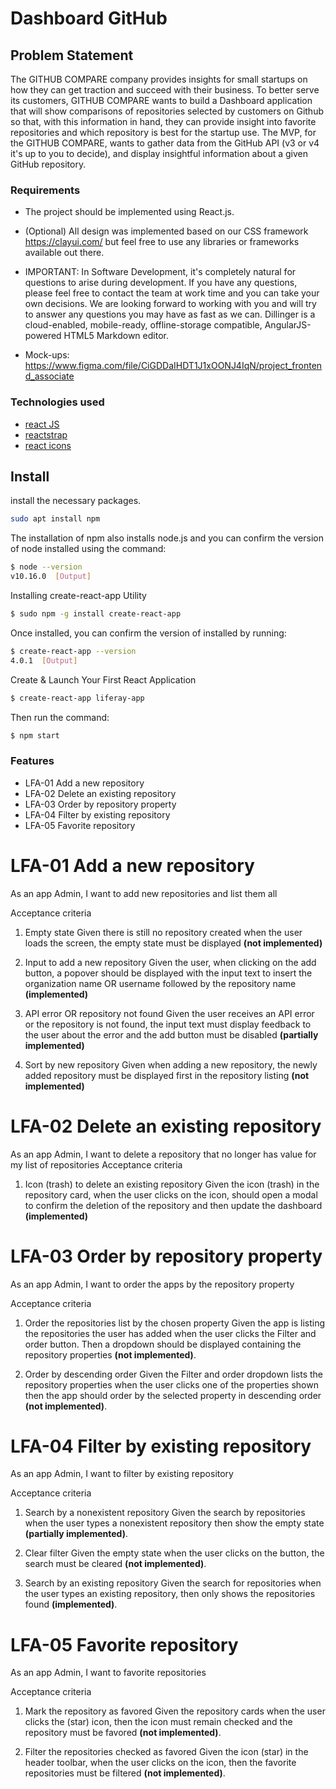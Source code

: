 # Dashboard GitHub


## Problem Statement
The GITHUB COMPARE company provides insights for small startups on how they can get
traction and succeed with their business. To better serve its customers, GITHUB COMPARE
wants to build a Dashboard application that will show comparisons of repositories
selected by customers on Github so that, with this information in hand, they can provide
insight into favorite repositories and which repository is best for the startup use.
The MVP, for the GITHUB COMPARE, wants to gather data from the GitHub API (v3
or v4 it's up to you to decide), and display insightful information about a given
GitHub repository.


### Requirements
- The project should be implemented using React.js.
- (Optional) All design was implemented based on our CSS framework https://clayui.com/ but feel free
  to use any libraries or frameworks available out there.

 - IMPORTANT: In Software Development, it's completely natural for questions to arise
during development. If you have any questions, please feel free to contact the team at
work time and you can take your own decisions. We are looking forward to working with
you and will try to answer any questions you may have as fast as we can.
Dillinger is a cloud-enabled, mobile-ready, offline-storage compatible,
AngularJS-powered HTML5 Markdown editor.

- Mock-ups: https://www.figma.com/file/CiGDDaIHDT1J1xOONJ4IqN/project_frontend_associate

### Technologies used
- [react JS](https://reactjs.org/) 
- [reactstrap](https://reactstrap.github.io/) 
- [react icons](https://react-icons.github.io/react-icons/) 

## Install

install the necessary packages.

```sh
sudo apt install npm
```
The installation of npm also installs node.js and you can confirm the version of node installed using the command:

```sh
$ node --version
v10.16.0  [Output]
```

Installing create-react-app Utility

```sh
$ sudo npm -g install create-react-app
```

Once installed, you can confirm the version of installed by running:

```sh
$ create-react-app --version
4.0.1  [Output]
```
Create & Launch Your First React Application

```sh
$ create-react-app liferay-app
```

Then run the command:

```sh
$ npm start
```
### Features
- LFA-01 Add a new repository
- LFA-02 Delete an existing repository
- LFA-03 Order by repository property
- LFA-04 Filter by existing repository
- LFA-05 Favorite repository
 
# LFA-01 Add a new repository

As an app Admin, I want to add new repositories and list them all

Acceptance criteria
 1. Empty state
Given there is still no repository created when the user loads the screen, the empty state must
be displayed **(not implemented)**

2. Input to add a new repository
Given the user, when clicking on the add button, a popover should be displayed with the input
text to insert the organization name OR username followed by the repository name **(implemented)**


3. API error OR repository not found
Given the user receives an API error or the repository is not found, the input text must display
feedback to the user about the error and the add button must be disabled **(partially implemented)**


4. Sort by new repository
Given when adding a new repository, the newly added repository must be displayed first in the
repository listing **(not implemented)**

# LFA-02 Delete an existing repository
As an app Admin, I want to delete a repository that no longer has value for my list of repositories
Acceptance criteria
1. Icon (trash) to delete an existing repository
Given the icon (trash) in the repository card, when the user clicks on the icon, should open a
modal to confirm the deletion of the repository and then update the dashboard **(implemented)**

# LFA-03 Order by repository property
As an app Admin, I want to order the apps by the repository property

Acceptance criteria
1. Order the repositories list by the chosen property
Given the app is listing the repositories the user has added when the user clicks the Filter and
order button. Then a dropdown should be displayed containing the repository properties **(not implemented)**.

2. Order by descending order
Given the Filter and order dropdown lists the repository properties when the user clicks one
of the properties shown then the app should order by the selected property in descending
order **(not implemented)**.

# LFA-04 Filter by existing repository
As an app Admin, I want to filter by existing repository

Acceptance criteria
1. Search by a nonexistent repository
Given the search by repositories when the user types a nonexistent repository then show the
empty state **(partially implemented)**.

2. Clear filter
Given the empty state when the user clicks on the button, the search must be cleared **(not implemented)**.

3. Search by an existing repository
Given the search for repositories when the user types an existing repository, then only shows
the repositories found **(implemented)**.

# LFA-05 Favorite repository

As an app Admin, I want to favorite repositories

Acceptance criteria
1. Mark the repository as favored Given the repository cards when the user clicks the (star) icon,
then the icon must remain checked and the repository must be favored **(not implemented)**.

2. Filter the repositories checked as favored
Given the icon (star) in the header toolbar, when the user clicks on the icon, then the favorite
repositories must be filtered **(not implemented)**.
